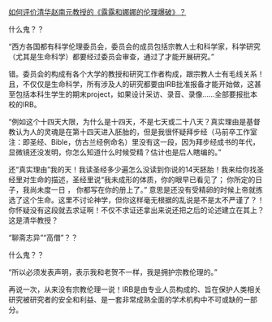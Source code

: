 [如何评价清华赵南元教授的《露露和娜娜的伦理爆破》？](https://www.zhihu.com/question/303879655/answer/541475564)




  

什么鬼？？

  

“西方各国都有科学伦理委员会，委员会的成员包括宗教人士和科学家，科学研究（尤其是生命科学）都要经过委员会审查，通过了才能开展研究。”

  

错。委员会的构成有各个大学的教授和研究工作者构成，跟宗教人士有毛线关系！且，不仅仅是生命科学，所有涉及人的研究都要由IRB批准报备才能开始做，这甚至包括本科生学生的期末project，如果设计采访、录音、录像……全部要报批本校的IRB。

  

“例如这个十四天大限，为什么是十四天，不是七天或二十八天？真实理由是基督教认为人的灵魂是在第十四天进入胚胎的，但是我很怀疑拜步经（马前卒工作室注：即圣经、Bible，仿古兰经例命名）里没有这一段，因为拜步经成书的年代，显微镜还没发明，你怎么知道什么时候受精？估计也是后人瞎编的。”

  

还“真实理由”我的天！我读圣经多少遍怎么没读到你说的14天胚胎！我来给你找圣经里对生命的描述，圣经里说“我未成形的体质，你的眼早已看见了； 你所定的日子，我尚未度一日 ， 你都写在你的册上了。” 意思是还没有受精卵的时候上帝就拣选了这个生命。这里不讨论神学，但你这样毫无根据的乱说是不是太不严谨了？！你怀疑没有这段就去求证啊！不仅不求证还拿出来说还把之后的论述建立在其上？这是清华教授？

  

“聊斋志异”“高僧”？？

什么鬼？？

  

“所以必须发表声明，表示我和老贺不一样，我是拥护宗教伦理的。”

再说一次，从来没有宗教伦理一说！IRB是由专业人员构成的、旨在保护人类相关研究被研究者的安全和利益、是一套非常成熟全面的学术机构中不可或缺的一部分。